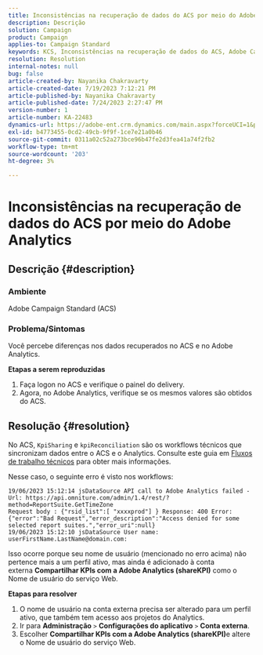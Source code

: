 ```yaml
---
title: Inconsistências na recuperação de dados do ACS por meio do Adobe Analytics
description: Descrição
solution: Campaign
product: Campaign
applies-to: Campaign Standard
keywords: KCS, Inconsistências na recuperação de dados do ACS, Adobe Campaign Standard, Adobe Analytics, Compartilhar KPIs com a Adobe Analytics
resolution: Resolution
internal-notes: null
bug: false
article-created-by: Nayanika Chakravarty
article-created-date: 7/19/2023 7:12:21 PM
article-published-by: Nayanika Chakravarty
article-published-date: 7/24/2023 2:27:47 PM
version-number: 1
article-number: KA-22483
dynamics-url: https://adobe-ent.crm.dynamics.com/main.aspx?forceUCI=1&pagetype=entityrecord&etn=knowledgearticle&id=f3f9052e-6826-ee11-9966-6045bd006c82
exl-id: b4773455-0cd2-49cb-9f9f-1ce7e21a0b46
source-git-commit: 0311a02c52a273bce96b47fe2d3fea41a74f2fb2
workflow-type: tm+mt
source-wordcount: '203'
ht-degree: 3%

---
```


# Inconsistências na recuperação de dados do ACS por meio do Adobe Analytics

## Descrição {#description}


### Ambiente

Adobe Campaign Standard (ACS)

### Problema/Sintomas

Você percebe diferenças nos dados recuperados no ACS e no Adobe Analytics.

<b>Etapas a serem reproduzidas</b>

1. Faça logon no ACS e verifique o painel do delivery.
2. Agora, no Adobe Analytics, verifique se os mesmos valores são obtidos do ACS.



## Resolução {#resolution}


No ACS, `KpiSharing` e `kpiReconciliation` são os workflows técnicos que sincronizam dados entre o ACS e o Analytics. Consulte este guia em [Fluxos de trabalho técnicos](https://experienceleague.adobe.com/docs/campaign-standard/using/administrating/application-settings/technical-workflows.html?lang=en) para obter mais informações.

Nesse caso, o seguinte erro é visto nos workflows:


```
19/06/2023 15:12:14 jsDataSource API call to Adobe Analytics failed - Url: https://api.omniture.com/admin/1.4/rest/?method=ReportSuite.GetTimeZone
Request body : {"rsid_list":[ "xxxxprod"] } Response: 400 Error: {"error":"Bad Request","error_description":"Access denied for some selected report suites.","error_uri":null}
19/06/2023 15:12:10 jsDataSource User name: userFirstName.LastName@domain.com:
```


Isso ocorre porque seu nome de usuário (mencionado no erro acima) não pertence mais a um perfil ativo, mas ainda é adicionado à conta externa <b>Compartilhar KPIs com a Adobe Analytics (shareKPI)</b> como o Nome de usuário do serviço Web.

<b>Etapas para resolver</b>

1. O nome de usuário na conta externa precisa ser alterado para um perfil ativo, que também tem acesso aos projetos do Analytics.
2. Ir para <b>Administração</b> `>`  <b>Configurações do aplicativo</b> `>`  <b>Conta externa</b>.
3. Escolher <b>Compartilhar KPIs com a Adobe Analytics (shareKPI)</b>e altere o Nome de usuário do serviço Web.

